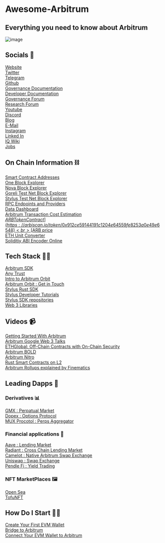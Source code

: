 # Awesome-Arbitrum
## Everything you need to know about Arbitrum
![image](https://github.com/Bobdbldr/Awesome-Arbitrum/assets/105809749/d763f0a0-b442-4f63-a828-e2e1959c0bd0)


## Socials 👥

[Website](https://arbitrum.foundation/) <br>
[Twitter](https://twitter.com/arbitrum) <br>
[Telegram](https://t.me/arbitrum)<br>
[Github](https://github.com/OffchainLabs/arbitrum-docs)<br>
[Governance Documentation](https://docs.arbitrum.foundation/gentle-intro-dao-governance)<br>
[Developer Documentation](https://docs.arbitrum.io/)<br>
[Governance Forum](https://forum.arbitrum.foundation/)<br>
[Research Forum](https://research.arbitrum.io/)<br>
[Youtube](https://www.youtube.com/@OffchainLabs)<br>
[Discord](https://discord.com/invite/arbitrum)<br>
[Blog](https://arbitrumfoundation.medium.com/)<br>
[E-Mail](info@arbitrum.foundation)<br>
[Instagram](https://www.instagram.com/arbitrum/)<br>
[Linked In](https://www.linkedin.com/company/offchain-labs-inc/)<br>
[IQ Wiki](https://iq.wiki/wiki/arbitrum)<br>
[Jobs](https://jobs.arbitrum.io/jobs)<br>

## On Chain Information ⛓️

[Smart Contract Addresses](https://docs.arbitrum.io/for-devs/useful-addresses)<br>
[One Block Explorer](https://arbiscan.io/)<br>
[Nova Block Explorer](https://nova.arbiscan.io/)<br>
[Goreli Test Net Block Explorer](https://goerli.arbiscan.io/)<br>
[Stylus Test Net Block Explorer](https://stylus-testnet-explorer.arbitrum.io/)<br>
[RPC Endpoints and Providers](https://www.alchemy.com/chain-connect/chain/arbitrum-one)<br>
[Data Dashboard](https://dune.com/Henrystats/arbitrum-metrics)<br>
[Arbitrum Transaction Cost Estimation](https://gas.arbitrum.io/)<br>
[$ARB Token Contract](https://arbiscan.io/token/0x912ce59144191c1204e64559fe8253a0e49e6548)<br>
[$ARB price](https://dexscreener.com/arbitrum/0xcda53b1f66614552f834ceef361a8d12a0b8dad8)<br>
[ETH Unit Converter](https://neptunemutual.com/web3-tools/ethereum-unit-converter/)<br>
[Soliditiy ABI Encoder Online](https://neptunemutual.com/web3-tools/solidity-abi-encoder-online/)<br>

## Tech Stack 👨‍💻

[Arbitrum SDK](https://docs.arbitrum.io/sdk) <br>
[Any Trust](https://medium.com/offchainlabs/introducing-anytrust-chains-cheaper-faster-l2-chains-with-minimal-trust-assumptions-31def59eb8d7)<br>
[Intro to Arbitrum Orbit](https://docs.arbitrum.io/launch-orbit-chain/orbit-gentle-introduction)<br>
[Arbitrum Orbit  : Get in Touch](https://docs.google.com/forms/d/e/1FAIpQLSe5YWxFbJ8DgWcDNbIW2YYuTRmegtx2FHObym00_sOt0kq4wA/viewform)<br>
[Stylus Rust SDK](https://docs.arbitrum.io/stylus/reference/stylus-sdk)<br>
[Stylus Developer Tutorials](https://www.youtube.com/playlist?list=PLxKYuiL1TUuIkQmn5Mz7fVKZiM6vbwL5f)<br>
[Stylus SDK repositories](https://docs.arbitrum.io/stylus/reference/stylus-sdk)<br>
[Web 3 Libraries](https://docs.arbitrum.io/for-devs/dev-tools-and-resources/web3-libraries-tools)<br>


## Videos 📹

[Getting Started With Arbitrum](https://www.youtube.com/watch?v=EfYQEds4yXI)<br>
[Arbitrum Google Web 3 Talks](https://www.youtube.com/watch?v=SRZJvU6Sh1Q)<br>
[ETHGlobal: Off-Chain Contracts with On-Chain Security](https://www.youtube.com/watch?v=P1ulenQRTEA)<br>
[Arbitrum BOLD ](https://www.youtube.com/watch?v=4yzPYr5HRfU&pp=ygURQXJiaXRydW0gYmFua2xlc3M%3D)<br>
[Arbitrum Nitro ](https://www.youtube.com/watch?v=yYzQPRRAs6M&pp=ygURQXJiaXRydW0gYmFua2xlc3M%3D)<br>
[Rust Smart Contracts on L2](https://www.youtube.com/watch?v=XjGbnvE-OTM)<br>
[Arbitrum Rollups explained by Finematics](https://www.youtube.com/watch?v=7pWxCklcNsU&t=1s&pp=ygUJQXJiaXRydW0g)<br>


## Leading Dapps 💾

### Derivatives 📊
[GMX : Perpatual Market](https://gmx.io/#/)<br>
[Dopex : Options Protocol](https://www.dopex.io/)<br>
[MUX Procotol : Perps Aggregator](https://mux.network/)<br>


### Financial applications 🏦
[Aave : Lending Market](https://aave.com/)<br>
[Radiant : Cross Chain Lending Market](https://radiant.capital/)<br>
[Camelot : Native Arbitrum Swap Exchange](https://app.camelot.exchange/)<br>
[Uniswap : Swap Exchange](https://app.camelot.exchange/)<br>
[Pendle Fi : Yield Trading](https://www.pendle.finance/)<br>

### NFT MarketPlaces 🖼️

[Open Sea](https://opensea.io/)<br>
[TofuNFT](https://tofunft.com/)<br>

## How Do I Start 🧑‍🎓

[Create Your First EVM Wallet](https://metamask.io/)<br>
[Bridge to Arbitrum](https://github.com/OffchainLabs/arbitrum-docs)<br>
[Connect Your EVM Wallet to Arbitrum](https://chainlist.org/)


